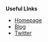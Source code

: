 
**Useful LInks**
* [Homepage](http://code.visualstudio.com/updates)
* [Blog](http://blogs.msdn.com/b/vscode/)
* [Twitter](https://twitter.com/code)
